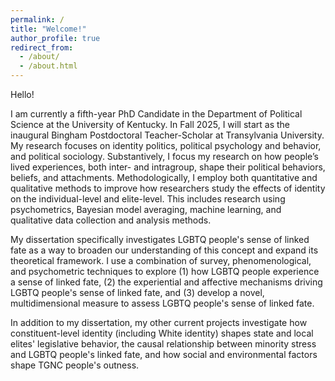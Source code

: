 ```yaml
---
permalink: /
title: "Welcome!"
author_profile: true
redirect_from: 
  - /about/
  - /about.html
---
```

Hello!

I am currently a fifth-year PhD Candidate in the Department of Political Science at the University of Kentucky. In Fall 2025, I will start as the inaugural Bingham Postdoctoral Teacher-Scholar at Transylvania University. My research focuses on identity politics, political psychology and behavior, and political sociology. Substantively, I focus my research on how people’s lived experiences, both inter- and intragroup, shape their political behaviors, beliefs, and attachments. Methodologically, I employ both quantitative and qualitative methods to improve how researchers study the effects of identity on the individual-level and elite-level. This includes research using psychometrics, Bayesian model averaging, machine learning, and qualitative data collection and analysis methods.

My dissertation specifically investigates LGBTQ people's sense of linked fate as a way to broaden our understanding of this concept and expand its theoretical framework. I use a combination of survey, phenomenological, and psychometric techniques to explore (1) how LGBTQ people experience a sense of linked fate, (2) the experiential and affective mechanisms driving LGBTQ people's sense of linked fate, and (3) develop a novel, multidimensional measure to assess LGBTQ people's sense of linked fate.

In addition to my dissertation, my other current projects investigate how constituent-level identity (including White identity) shapes state and local elites' legislative behavior, the causal relationship between minority stress and LGBTQ people's linked fate, and how social and environmental factors shape TGNC people's outness.
